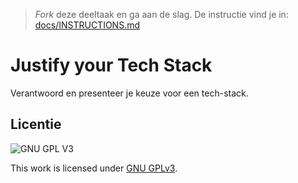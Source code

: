 > _Fork_ deze deeltaak en ga aan de slag. De instructie vind je in: [docs/INSTRUCTIONS.md](docs/INSTRUCTIONS.md)

# Justify your Tech Stack

Verantwoord en presenteer je keuze voor een tech-stack.




## Licentie

![GNU GPL V3](https://www.gnu.org/graphics/gplv3-127x51.png)

This work is licensed under [GNU GPLv3](./LICENSE).
